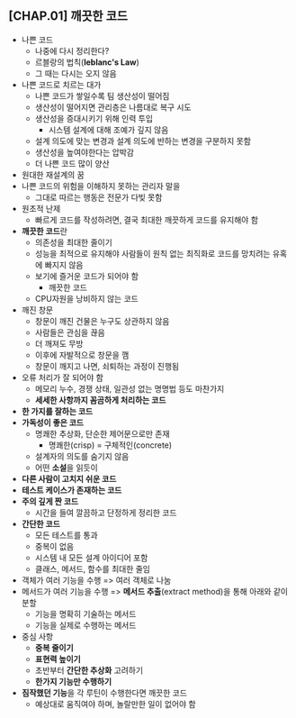 ## [CHAP.01] 깨끗한 코드
- 나쁜 코드
  - 나중에 다시 정리한다?
  - 르블랑의 법칙(**leblanc's Law**)
  - 그 때는 다시는 오지 않음
- 나쁜 코드로 치르는 대가
  - 나쁜 코드가 쌓일수록 팀 생산성이 떨어짐
  - 생산성이 떨어지면 관리층은 나름대로 복구 시도
  - 생산성을 증대시키기 위해 인력 투입
    - 시스템 설계에 대해 조예가 깊지 않음
  - 설계 의도에 맞는 변경과 설계 의도에 반하는 변경을 구분하지 못함
  - 생산성을 높여야한다는 압박감
  - 더 나쁜 코드 많이 양산
- 원대한 재설계의 꿈
- 나쁜 코드의 위험을 이해하지 못하는 관리자 말을
  - 그대로 따르는 행동은 전문가 다빚 못함
- 원초적 난제
  - 빠르게 코드를 작성하려면, 결국 최대한 깨끗하게 코드를 유지해야 함
- **깨끗한 코드**란
  - 의존성을 최대한 줄이기
  - 성능을 최적으로 유지해야 사람들이 원칙 없는 최직화로 코드를 망치려는 유혹에 빠지지 않음
  - 보기에 즐거운 코드가 되어야 함
    - 깨끗한 코드
  - CPU자원을 낭비하지 않는 코드
- 깨진 창문
  - 창문이 깨진 건물은 누구도 상관하지 않음
  - 사람들은 관심을 끊음
  - 더 깨져도 무방
  - 이후에 자발적으로 창문을 깸
  - 창문이 깨지고 나면, 쇠퇴하는 과정이 진행됨
- 오류 처리가 잘 되어야 함
  - 메모리 누수, 경쟁 상태, 일관성 없는 명명법 등도 마찬가지
  - **세세한 사항까지 꼼곰하게 처리하는 코드**
- **한 가지를 잘하는 코드**
- **가독성이 좋은 코드**
  - 명쾌한 추상화, 단순한 제어문으로만 존재
    - 명쾌한(crisp) = 구체적인(concrete)
  - 설계자의 의도를 숨기지 않음
  - 어떤 **소설**을 읽듯이
- **다른 사람이 고치지 쉬운 코드**
- **테스트 케이스가 존재하는 코드**
- **주의 깊게 짠 코드**
  - 시간을 들여 깔끔하고 단정하게 정리한 코드
- **간단한 코드**
  - 모든 테스트를 통과
  - 중복이 없음
  - 시스템 내 모든 설계 아이디어 포함
  - 클래스, 메서드, 함수를 최대한 줄임
- 객체가 여러 기능을 수행 => 여러 객체로 나눔
- 메서드가 여러 기능을 수행 => **메서드 추출**(extract method)을 통해 아래와 같이 분할
  - 기능을 명확히 기술하는 메서드
  - 기능을 실제로 수행하는 메서드
- 중심 사항
  - **중복 줄이기**
  - **표현력 높이기**
  - 초반부터 **간단한 추상화** 고려하기
  - **한가지 기능만 수행하기**
- **짐작했던 기능**을 각 루틴이 수행한다면 깨끗한 코드
  - 예상대로 움직여야 하며, 놀랄만한 일이 없어야 함